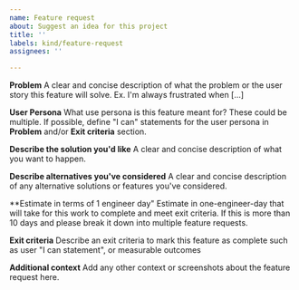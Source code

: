 ```yaml
---
name: Feature request
about: Suggest an idea for this project
title: ''
labels: kind/feature-request
assignees: ''

---
```


**Problem**
A clear and concise description of what the problem or the user story this feature will solve. Ex. I'm always frustrated when [...]

**User Persona**
What use persona is this feature meant for? These could be multiple. If possible, define "I can" statements for the user persona in **Problem** and/or **Exit criteria** section.

**Describe the solution you'd like**
A clear and concise description of what you want to happen.

**Describe alternatives you've considered**
A clear and concise description of any alternative solutions or features you've considered.

**Estimate in terms of 1 engineer day"
Estimate in one-engineer-day that will take for this work to complete and meet exit criteria.
If this is more than 10 days and please break it down into multiple feature requests.

**Exit criteria**
Describe an exit criteria to mark this feature as complete such as user "I can statement", or measurable outcomes

**Additional context**
Add any other context or screenshots about the feature request here.
